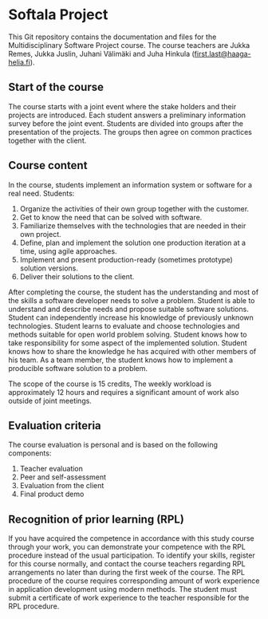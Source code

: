 # Softala Project

This Git repository contains the documentation and files for the Multidisciplinary Software Project course. The course teachers are Jukka Remes, Jukka Juslin, Juhani Välimäki and Juha Hinkula (first.last@haaga-helia.fi).

## Start of the course

The course starts with a joint event where the stake holders and their projects are introduced. Each student answers a preliminary information survey before the joint event. Students are divided into groups after the presentation of the projects. The groups then agree on common practices together with the client.

## Course content

In the course, students implement an information system or software for a real need. Students:

1. Organize the activities of their own group together with the customer.
2. Get to know the need that can be solved with software.
3. Familiarize themselves with the technologies that are needed in their own project.
4. Define, plan and implement the solution one production iteration at a time, using agile approaches.
5. Implement and present production-ready (sometimes prototype) solution versions.
6. Deliver their solutions to the client.

After completing the course, the student has the understanding and most of the skills a software developer needs to solve a problem. Student is able to understand and describe needs and propose suitable software solutions. Student can independently increase his knowledge of previously unknown technologies. Student learns to evaluate and choose technologies and methods suitable for open world problem solving. Student knows how to take responsibility for some aspect of the implemented solution. Student knows how to share the knowledge he has acquired with other members of his team. As a team member, the student knows how to implement a producible software solution to a problem.

The scope of the course is 15 credits, The weekly workload is approximately 12 hours and requires a significant amount of work also outside of joint meetings.


## Evaluation criteria

The course evaluation is personal and is based on the following components:
1. Teacher evaluation
2. Peer and self-assessment
3. Evaluation from the client
4. Final product demo

## Recognition of prior learning (RPL)

If you have acquired the competence in accordance with this study course through your work, you can demonstrate your competence with the RPL procedure instead of the usual participation. To identify your skills, register for this course normally, and contact the course teachers regarding RPL arrangements no later than during the first week of the course. The RPL procedure of the course requires corresponding amount of work experience in application development using modern methods. The student must submit a certificate of work experience to the teacher responsible for the RPL procedure.
